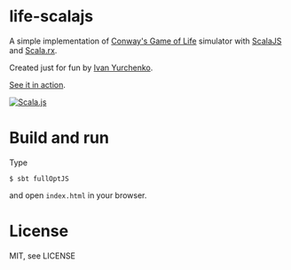 # life-scalajs
A simple implementation of [Conway's Game of Life](https://en.wikipedia.org/wiki/Conway%27s_Game_of_Life) simulator with [ScalaJS](http://www.scala-js.org/) and [Scala.rx](https://github.com/lihaoyi/scala.rx).

Created just for fun by [Ivan Yurchenko](https://ivanyu.me/).

[See it in action](https://ivanyu.github.io/life-scalajs).

[![Scala.js](https://www.scala-js.org/assets/badges/scalajs-0.6.8.svg)](https://www.scala-js.org)

# Build and run

Type

```
$ sbt fullOptJS
```

and open `index.html` in your browser.

# License
MIT, see LICENSE
